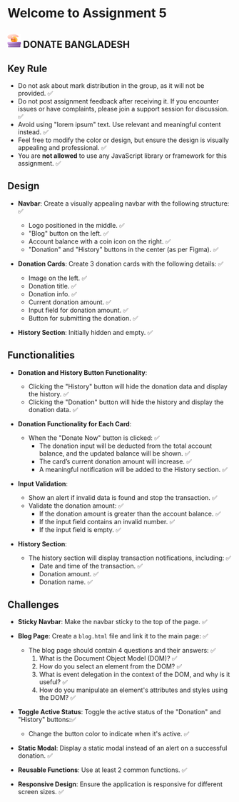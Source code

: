 # Welcome to Assignment 5

## <img width=30px src="assets/logo.png"/> DONATE BANGLADESH

## Key Rule

- Do not ask about mark distribution in the group, as it will not be provided. ️✅
- Do not post assignment feedback after receiving it. If you encounter issues or have complaints, please join a support session for discussion. ✅
- Avoid using "lorem ipsum" text. Use relevant and meaningful content instead. ✅
- Feel free to modify the color or design, but ensure the design is visually appealing and professional. ✅
- You are **not allowed** to use any JavaScript library or framework for this assignment. ✅

## Design

- **Navbar**: Create a visually appealing navbar with the following structure: ✅
  - Logo positioned in the middle. ✅
  - "Blog" button on the left. ✅
  - Account balance with a coin icon on the right. ✅
  - "Donation" and "History" buttons in the center (as per Figma). ✅

- **Donation Cards**: Create 3 donation cards with the following details: ✅
  - Image on the left. ✅
  - Donation title. ✅
  - Donation info. ✅
  - Current donation amount. ✅
  - Input field for donation amount. ✅
  - Button for submitting the donation. ✅
- **History Section**: Initially hidden and empty. ✅

## Functionalities

- **Donation and History Button Functionality**:
  - Clicking the "History" button will hide the donation data and display the history. ✅
  - Clicking the "Donation" button will hide the history and display the donation data. ✅

- **Donation Functionality for Each Card**:
  - When the "Donate Now" button is clicked: ✅
    - The donation input will be deducted from the total account balance, and the updated balance will be shown. ✅
    - The card’s current donation amount will increase. ✅
    - A meaningful notification will be added to the History section. ✅

- **Input Validation**:
  - Show an alert if invalid data is found and stop the transaction. ✅
  - Validate the donation amount: ✅
    - If the donation amount is greater than the account balance. ✅
    - If the input field contains an invalid number. ✅
    - If the input field is empty. ✅

- **History Section**:
  - The history section will display transaction notifications, including: ✅
    - Date and time of the transaction. ✅
    - Donation amount. ✅
    - Donation name. ✅

## Challenges

- **Sticky Navbar**: Make the navbar sticky to the top of the page. ✅
- **Blog Page**: Create a `blog.html` file and link it to the main page: ✅
  - The blog page should contain 4 questions and their answers: ✅
    1. What is the Document Object Model (DOM)? ✅
    2. How do you select an element from the DOM? ✅
    3. What is event delegation in the context of the DOM, and why is it useful? ✅
    4. How do you manipulate an element's attributes and styles using the DOM? ✅

- **Toggle Active Status**: Toggle the active status of the "Donation" and "History" buttons:✅
  - Change the button color to indicate when it's active. ✅
- **Static Modal**: Display a static modal instead of an alert on a successful donation. ✅
- **Reusable Functions**: Use at least 2 common functions. ✅
- **Responsive Design**: Ensure the application is responsive for different screen sizes. ✅
